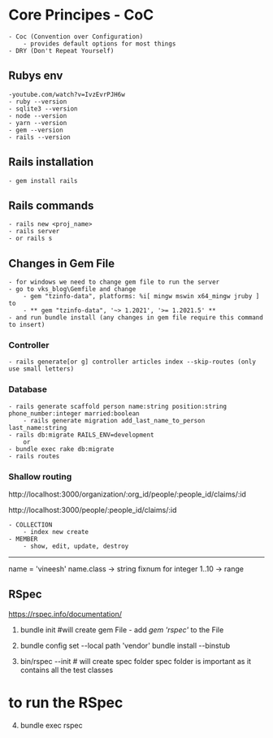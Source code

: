 # Core Principes - CoC
	- Coc (Convention over Configuration)
		- provides default options for most things
	- DRY (Don't Repeat Yourself)

## Rubys env
	-youtube.com/watch?v=IvzEvrPJH6w
	- ruby --version
	- sqlite3 --version
	- node --version
	- yarn --version
	- gem --version
	- rails --version

## Rails installation
	- gem install rails

## Rails commands
	- rails new <proj_name>
	- rails server
	- or rails s

## Changes in Gem File
	- for windows we need to change gem file to run the server
	- go to vks_blog\Gemfile and change
		- gem "tzinfo-data", platforms: %i[ mingw mswin x64_mingw jruby ] to
		- ** gem "tzinfo-data", '~> 1.2021', '>= 1.2021.5' **
	- and run bundle install (any changes in gem file require this command to insert)

### Controller
	- rails generate[or g] controller articles index --skip-routes (only use small letters)

### Database
	- rails generate scaffold person name:string position:string phone_number:integer married:boolean
		- rails generate migration add_last_name_to_person last_name:string
	- rails db:migrate RAILS_ENV=development
		or
	- bundle exec rake db:migrate
	- rails routes

### Shallow routing
http://localhost:3000/organization/:org_id/people/:people_id/claims/:id

http://localhost:3000/people/:people_id/claims/:id

	- COLLECTION
		- index new create
	- MEMBER
		- show, edit, update, destroy

------------------------------------------------------------------------------------

name = 'vineesh'
name.class -> string
fixnum for integer
1..10 -> range


## RSpec
https://rspec.info/documentation/

1) 	bundle init #will create gem File
 		- add *gem 'rspec'* to the File

2) 	bundle config set --local path 'vendor'
		bundle install --binstub

3) 	bin/rspec --init # will create spec folder
			spec folder is important as it contains all the test classes
# to run the RSpec
4) 	bundle exec rspec
